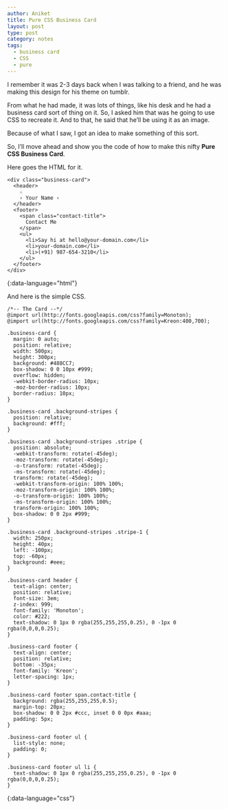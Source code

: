 ```yaml
---
author: Aniket
title: Pure CSS Business Card
layout: post
type: post
category: notes
tags:
  - business card
  - CSS
  - pure
---
```

I remember it was 2-3 days back when I was talking to a friend, and he was making this design for his theme on tumblr.

From what he had made, it was lots of things, like his desk and he had a business card sort of thing on it. So, I asked him that was he going to use CSS to recreate it. And to that, he said that he’ll be using it as an image.

Because of what I saw, I got an idea to make something of this sort.

So, I’ll move ahead and show you the code of how to make this nifty **Pure CSS Business Card**.

Here goes the HTML for it.

    <div class="business-card">
      <header>
        ☆
        › Your Name ‹
      </header>
      <footer>
        <span class="contact-title">
          Contact Me
        </span>
        <ul>
          <li>Say hi at hello@your-domain.com</li>
          <li>your-domain.com</li>
          <li>(+91) 987-654-3210</li>
        </ul>
      </footer>
    </div>
{:data-language="html"}

And here is the simple CSS.

    /*-- The Card --*/
    @import url(http://fonts.googleapis.com/css?family=Monoton);
    @import url(http://fonts.googleapis.com/css?family=Kreon:400,700);

    .business-card {
      margin: 0 auto;
      position: relative;
      width: 500px;
      height: 300px;
      background: #488CC7;
      box-shadow: 0 0 10px #999;
      overflow: hidden;
      -webkit-border-radius: 10px;
      -moz-border-radius: 10px;
      border-radius: 10px;
    }

    .business-card .background-stripes {
      position: relative;
      background: #fff;
    }

    .business-card .background-stripes .stripe {
      position: absolute;
      -webkit-transform: rotate(-45deg);
      -moz-transform: rotate(-45deg);
      -o-transform: rotate(-45deg);
      -ms-transform: rotate(-45deg);
      transform: rotate(-45deg);
      -webkit-transform-origin: 100% 100%;
      -moz-transform-origin: 100% 100%;
      -o-transform-origin: 100% 100%;
      -ms-transform-origin: 100% 100%;
      transform-origin: 100% 100%;
      box-shadow: 0 0 2px #999;
    }

    .business-card .background-stripes .stripe-1 {
      width: 250px;
      height: 40px;
      left: -100px;
      top: -60px;
      background: #eee;
    }

    .business-card header {
      text-align: center;
      position: relative;
      font-size: 3em;
      z-index: 999;
      font-family: 'Monoton';
      color: #222;
      text-shadow: 0 1px 0 rgba(255,255,255,0.25), 0 -1px 0 rgba(0,0,0,0.25);
    }

    .business-card footer {
      text-align: center;
      position: relative;
      bottom: -35px;
      font-family: 'Kreon';
      letter-spacing: 1px;
    }

    .business-card footer span.contact-title {
      background: rgba(255,255,255,0.5);
      margin-top: 20px;
      box-shadow: 0 0 2px #ccc, inset 0 0 0px #aaa;
      padding: 5px;
    }

    .business-card footer ul {
      list-style: none;
      padding: 0;
    }

    .business-card footer ul li {
      text-shadow: 0 1px 0 rgba(255,255,255,0.25), 0 -1px 0 rgba(0,0,0,0.25);
    }
{:data-language="css"}